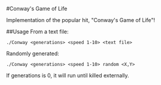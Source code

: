 #Conway's Game of Life

Implementation of the popular hit, "Conway's Game of Life"!


##Usage
From a text file: 
```
./Conway <generations> <speed 1-10> <text file>
```   
Randomly generated:
```
./Conway <generations> <speed 1-10> random <X,Y>
```
If generations is 0, it will run until killed externally.
